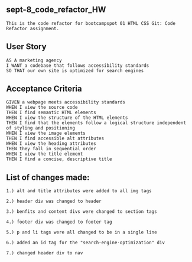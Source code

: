 ## sept-8_code_refactor_HW

```
This is the code refactor for bootcampspot 01 HTML CSS Git: Code Refactor assignment.
```

## User Story

```
AS A marketing agency
I WANT a codebase that follows accessibility standards
SO THAT our own site is optimized for search engines
```

## Acceptance Criteria

```
GIVEN a webpage meets accessibility standards
WHEN I view the source code
THEN I find semantic HTML elements
WHEN I view the structure of the HTML elements
THEN I find that the elements follow a logical structure independent of styling and positioning
WHEN I view the image elements
THEN I find accessible alt attributes
WHEN I view the heading attributes
THEN they fall in sequential order
WHEN I view the title element
THEN I find a concise, descriptive title
```

## List of changes made:

    1.) alt and title attributes were added to all img tags

    2.) header div was changed to header

    3.) benfits and content divs were changed to section tags

    4.) footer div was changed to footer tag

    5.) p and li tags were all changed to be in a single line

    6.) added an id tag for the "search-engine-optimization" div

    7.) changed header div to nav